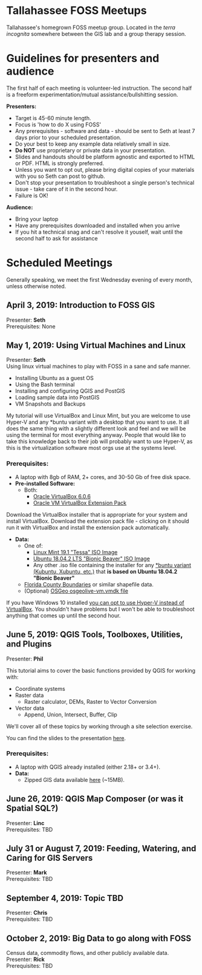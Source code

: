 # Tallahassee FOSS Meetups

Tallahassee's homegrown FOSS meetup group. Located in the *terra incognita* somewhere between the GIS lab and a group therapy session.  
  
# Guidelines for presenters and audience  
  
The first half of each meeting is volunteer-led instruction. The second half is a freeform experimentation/mutual assistance/bullshitting session.  

**Presenters:**
  + Target is 45-60 minute length.  
  + Focus is 'how to do X using FOSS'  
  + Any prerequisites - software and data - should be sent to Seth at least 7 days prior to your scheduled presentation.  
  + Do your best to keep any example data relatively small in size.  
  + **Do NOT** use proprietary or private data in your presentation.  
  + Slides and handouts should be platform agnostic and exported to HTML or PDF. HTML is strongly preferred.  
  + Unless you want to opt out, please bring digital copies of your materials with you so Seth can post to github.  
  + Don't stop your presentation to troubleshoot a single person's technical issue - take care of it in the second hour.  
  + Failure is OK!  
  
**Audience:**  
  + Bring your laptop  
  + Have any prerequisites downloaded and installed when you arrive  
  + If you hit a technical snag and can't resolve it youself, wait until the second half to ask for assistance  
    
# Scheduled Meetings  

Generally speaking, we meet the first Wednesday evening of every month, unless otherwise noted.  

## April 3, 2019: Introduction to FOSS GIS  

Presenter: **Seth**  
Prerequisites: None  

## May 1, 2019: Using Virtual Machines and Linux  
Presenter: **Seth**   
Using linux virtual machines to play with FOSS in a sane and safe manner.
  + Installing Ubuntu as a guest OS  
  + Using the Bash terminal  
  + Installing and configuring QGIS and PostGIS  
  + Loading sample data into PostGIS  
  + VM Snapshots and Backups  
  
My tutorial will use VirtualBox and Linux Mint, but you are welcome to use Hyper-V and any \*buntu variant with a desktop that you want to use. It all does the same thing with a slightly different look and feel and we will be using the terminal for most everything anyway. People that would like to take this knowledge back to their job will probably want to use Hyper-V, as this is the virtualization software most orgs use at the systems level.  

### **Prerequisites:**  
   + A laptop with 8gb of RAM, 2+ cores, and 30-50 Gb of free disk space.  
   + **Pre-installed Software:**
     + Both:
       + [Oracle VirtualBox 6.0.6](https://www.virtualbox.org/wiki/Downloads) 
       + [Oracle VM VirtualBox Extension Pack](https://download.virtualbox.org/virtualbox/6.0.6/Oracle_VM_VirtualBox_Extension_Pack-6.0.6.vbox-extpack)  
      
Download the VirtualBox installer that is appropriate for your system and install VirtualBox. Download the extension pack file - clicking on it should run it with VirtualBox and install the extension pack automatically. 
 
   + **Data:**  
     + One of:  
        + [Linux Mint 19.1 "Tessa" ISO Image](https://linuxmint.com/edition.php?id=261)  
        + [Ubuntu 18.04.2 LTS "Bionic Beaver" ISO Image](http://releases.ubuntu.com/18.04/)  
        + Any other .iso file containing the installer for any [\*buntu variant (Kubuntu, Xubuntu, etc.)](https://www.psychocats.net/ubuntu/whichbuntu) that **is based on Ubuntu 18.04.2 "Bionic Beaver"**
     + [Florida County Boundaries](https://download.fgdl.org/pub/state/county_sep15.zip) or similar shapefile data. 
     + (Optional) [OSGeo osgeolive-vm.vmdk file](https://live.osgeo.org/en/download.html)  

If you have Windows 10 installed [you can opt to use Hyper-V instead of VirtualBox](https://www.nextofwindows.com/how-to-enable-configure-and-use-hyper-v-on-windows-10). You shouldn't have problems but I won't be able to troubleshoot anything that comes up until the second hour.  

## June 5, 2019: QGIS Tools, Toolboxes, Utilities, and Plugins  
Presenter: **Phil**

This tutorial aims to cover the basic functions provided by QGIS for working with:
  + Coordinate systems
  + Raster data
    + Raster calculator, DEMs, Raster to Vector Conversion
  + Vector data
    + Append, Union, Intersect, Buffer, Clip

We'll cover all of these topics by working through a site selection exercise.

You can find the slides to the presentation [here](https://docs.google.com/presentation/d/1VrU04zedVM4MTOhmbHMPutT7sl_-WF1VpqABXryX8os/edit?usp=sharing).

### **Prerequisites:**
  + A laptop with QGIS already installed (either 2.18+ or 3.4+).
  + **Data:**
    + Zipped GIS data available [here](/20190605_QGIS_SiteSelection/FOSS_Data.zip) (~15MB).

## June 26, 2019: QGIS Map Composer (or was it Spatial SQL?)  
 Presenter: **Linc**  
 Prerequisites: TBD  
 
## July 31 or August 7, 2019: Feeding, Watering, and Caring for GIS Servers  
 Presenter: **Mark**  
 Prerequisites: TBD
  
## September 4, 2019: Topic TBD  
 Presenter: **Chris**  
 Prerequisites: TBD  
 
## October 2, 2019: Big Data to go along with FOSS  
Census data, commodity flows, and other publicly available data.  
  Presenter: **Rick**  
  Prerequisites: TBD  
